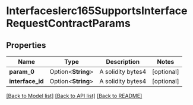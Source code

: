 # InterfacesIerc165SupportsInterfaceRequestContractParams

## Properties

Name | Type | Description | Notes
------------ | ------------- | ------------- | -------------
**param_0** | Option<**String**> | A solidity bytes4 | [optional]
**interface_id** | Option<**String**> | A solidity bytes4 | [optional]

[[Back to Model list]](../README.md#documentation-for-models) [[Back to API list]](../README.md#documentation-for-api-endpoints) [[Back to README]](../README.md)


